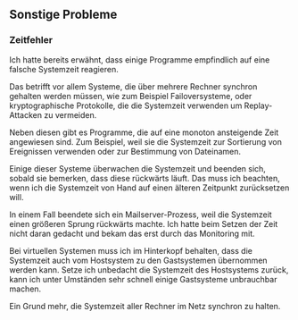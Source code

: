 
## Sonstige Probleme

### Zeitfehler

Ich hatte bereits erwähnt, dass einige Programme empfindlich auf eine falsche
Systemzeit reagieren.

Das betrifft vor allem Systeme, die über mehrere Rechner synchron gehalten
werden müssen, wie zum Beispiel Failoversysteme, oder kryptographische
Protokolle, die die Systemzeit verwenden um Replay-Attacken zu vermeiden.

Neben diesen gibt es Programme, die auf eine monoton ansteigende Zeit
angewiesen sind. Zum Beispiel, weil sie die Systemzeit zur Sortierung von
Ereignissen verwenden oder zur Bestimmung von Dateinamen.

Einige dieser Systeme überwachen die Systemzeit und beenden sich, sobald
sie bemerken, dass diese rückwärts läuft.
Das muss ich beachten, wenn ich die Systemzeit von Hand auf einen älteren
Zeitpunkt zurücksetzen will.

In einem Fall beendete sich ein Mailserver-Prozess, weil die Systemzeit
einen größeren Sprung rückwärts machte.
Ich hatte beim Setzen der Zeit nicht daran gedacht und bekam das erst durch
das Monitoring mit.

Bei virtuellen Systemen muss ich im Hinterkopf behalten, dass die
Systemzeit auch vom Hostsystem zu den Gastsystemen übernommen werden kann.
Setze ich unbedacht die Systemzeit des Hostsystems zurück, kann ich unter
Umständen sehr schnell einige Gastsysteme unbrauchbar machen.

Ein Grund mehr, die Systemzeit aller Rechner im Netz synchron zu halten.


